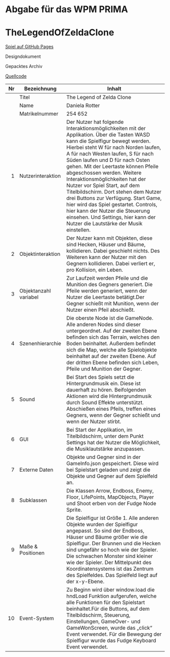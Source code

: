 # Abgabe für das WPM PRIMA
# TheLegendOfZeldaClone

 
[Spiel auf GitHub Pages](https://kleenedany.github.io/TheLegendOfZeldaClone/)

Designdokument

Gepacktes Archiv

[Quellcode](https://github.com/kleenedany/TheLegendOfZeldaClone)



| Nr | Bezeichnung           | Inhalt                                                                                                                                                                                                                                                                         |
|---:|-----------------------|--------------------------------------------------------------------------------------------------------------------------------------------------------------------------------------------------------------------------------------------------------------------------------|
|    | Titel                 | The Legend of Zelda Clone
|    | Name                  | Daniela Rotter
|    | Matrikelnummer        | 254 652
|  1 | Nutzerinteraktion     | Der Nutzer hat folgende Interaktionsmöglichkeiten mit der Applikation. Über die Tasten WASD kann die Spielfigur bewegt werden. Hierbei steht W für nach Norden laufen, A für nach Westen laufen, S für nach Süden laufen und D für nach Osten gehen. Mit der Leertaste können Pfeile abgeschossen werden. Weitere Interaktionsmöglichkeiten hat der Nutzer vor Spiel Start, auf dem Titelbildschirm. Dort stehen dem Nutzer drei Buttons zur Verfügung. Start Game, hier wird das Spiel gestartet. Controls, hier kann der Nutzer die Steuerung einsehen. Und Settings, hier kann der Nutzer die Lautstärke der Musik einstellen.
|  2 | Objektinteraktion     | Der Nutzer kann mit Objekten, diese sind Hecken, Häuser und Bäume, kollidieren. Dabei geschieht nichts. Des Weiteren kann der Nutzer mit den Gegnern kollidieren. Dabei verliert er, pro Kollision, ein Leben.
|  3 | Objektanzahl variabel | Zur Laufzeit werden Pfeile und die Munition des Gegners generiert. Die Pfeile werden generiert, wenn der Nutzer die Leertaste betätigt.Der Gegner schießt mit Munition, wenn der Nutzer einen Pfeil abschießt.
|  4 | Szenenhierarchie      | Die oberste Node ist die GameNode. Alle anderen Nodes sind dieser untergeordnet. Auf der zweiten Ebene befinden sich das Terrain, welches den Boden beinhaltet. Außerdem befindet sich die Map, welche alle Spielobjekte beinhaltet auf der zweiten Ebene. Auf der dritten Ebene befinden sich Leben, Pfeile und Munition der Gegner.
|  5 | Sound                 | Bei Start des Spiels setzt die Hintergrundmusik ein. Diese ist dauerhaft zu hören. Beifolgenden Aktionen wird die Hintergrundmusik durch Sound Effekte unterstützt. Abschießen eines Pfeils, treffen eines Gegners, wenn der Gegner schießt und wenn der Nutzer stirbt.
|  6 | GUI                   | Bei Start der Applikation, im Titelbildschirm, unter dem Punkt Settings hat der Nutzer die Möglichkeit, die Musiklautstärke anzupassen. 
|  7 | Externe Daten         | Objekte und Gegner sind in der GameInfo.json gespeichert. Diese wird bei Spielstart geladen und zeigt die Objekte und Gegner auf dem Spielfeld an.
|  8 | Subklassen            | Die Klassen Arrow, Endboss, Enemy, Floor, LifePoints, MapObjects, Player und Shoot erben von der Fudge Node Sprite.
|  9 | Maße & Positionen     | Die Spielfigur ist Größe 1. Alle anderen Objekte wurden der Spielfigur angepasst. So sind der Endboss, Häuser und Bäume größer wie die Spielfigur. Der Brunnen und die Hecken sind ungefähr so hoch wie der Spieler. Die schwachen Monster sind kleiner wie der Spieler. Der Mittelpunkt des Koordinatensystems ist das Zentrum des Spielfeldes. Das Spielfeld liegt auf der x-y-Ebene.
| 10 | Event-System          | Zu Beginn wird über window.load die hndLoad Funktion aufgerufen, welche alle Funktionen für den Spielstart beinhaltet.Für die Buttons, auf dem Titelbildschirm, Steuerung, Einstellungen, GameOver- und GameWonScreen, wurde das „click“ Event verwendet. Für die Bewegung der Spielfigur wurde das Fudge Keyboard Event verwendet.
